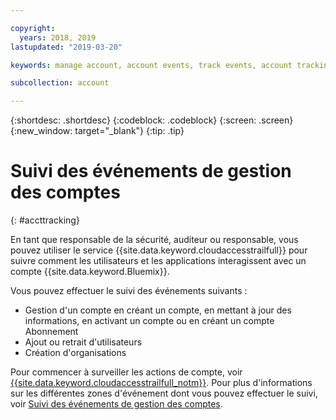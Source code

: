 ```yaml
---

copyright:
  years: 2018, 2019
lastupdated: "2019-03-20"

keywords: manage account, account events, track events, account tracking, monitoring

subcollection: account

---
```


{:shortdesc: .shortdesc}
{:codeblock: .codeblock}
{:screen: .screen}
{:new_window: target="_blank"}
{:tip: .tip}

# Suivi des événements de gestion des comptes
{: #accttracking}

En tant que responsable de la sécurité, auditeur ou responsable, vous pouvez utiliser le service {{site.data.keyword.cloudaccesstrailfull}} pour suivre comment les utilisateurs et les applications interagissent avec un compte {{site.data.keyword.Bluemix}}.

Vous pouvez effectuer le suivi des événements suivants :

* Gestion d'un compte en créant un compte, en mettant à jour des informations, en activant un compte ou en créant un compte Abonnement
* Ajout ou retrait d'utilisateurs
* Création d'organisations

Pour commencer à surveiller les actions de compte, voir [{{site.data.keyword.cloudaccesstrailfull_notm}}](/docs/services/cloud-activity-tracker?topic=cloud-activity-tracker-getting-started). Pour plus d'informations sur les différentes zones d'événement dont vous pouvez effectuer le suivi, voir [Suivi des événements de gestion des comptes](/docs/services/cloud-activity-tracker?topic=cloud-activity-tracker-at_events_acc_mgt).

